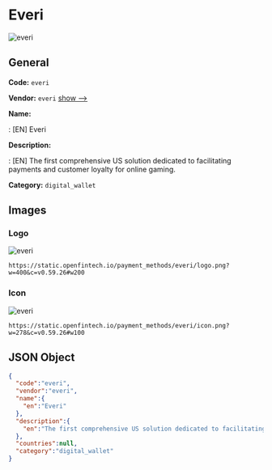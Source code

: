 
# Everi 
![everi](https://static.openfintech.io/payment_methods/everi/logo.png?w=400&c=v0.59.26#w200)  

## General 
**Code:** `everi` 
 
**Vendor:** `everi` [show -->](/vendors/everi/) 
 
**Name:** 
 
:	[EN] Everi 
 
**Description:** 
 
: [EN] The first comprehensive US solution dedicated to facilitating payments and customer loyalty for online gaming. 
 
**Category:** `digital_wallet` 
 

## Images 

### Logo 
![everi](https://static.openfintech.io/payment_methods/everi/logo.png?w=400&c=v0.59.26#w200)  

```
https://static.openfintech.io/payment_methods/everi/logo.png?w=400&c=v0.59.26#w200
```  

### Icon 
![everi](https://static.openfintech.io/payment_methods/everi/icon.png?w=278&c=v0.59.26#w100)  

```
https://static.openfintech.io/payment_methods/everi/icon.png?w=278&c=v0.59.26#w100
```  

## JSON Object 

```json
{
  "code":"everi",
  "vendor":"everi",
  "name":{
    "en":"Everi"
  },
  "description":{
    "en":"The first comprehensive US solution dedicated to facilitating payments and customer loyalty for online gaming."
  },
  "countries":null,
  "category":"digital_wallet"
}
```  
